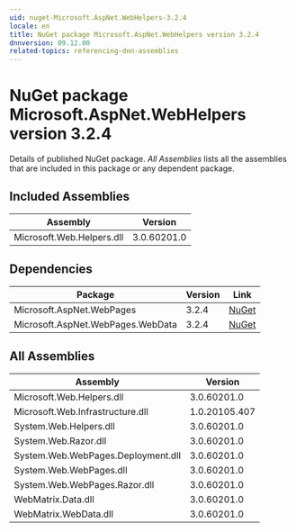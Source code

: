 ```yaml
---
uid: nuget-Microsoft.AspNet.WebHelpers-3.2.4
locale: en
title: NuGet package Microsoft.AspNet.WebHelpers version 3.2.4
dnnversion: 09.12.00
related-topics: referencing-dnn-assemblies
---
```


# NuGet package Microsoft.AspNet.WebHelpers version 3.2.4
Details of published NuGet package.
*All Assemblies* lists all the assemblies that are included in this package or any dependent package.

## Included Assemblies

|Assembly|Version|
|---|---|
|Microsoft.Web.Helpers.dll|3.0.60201.0|

## Dependencies

|Package|Version|Link|
|---|---|---|
|Microsoft.AspNet.WebPages|3.2.4|[NuGet](https://www.nuget.org/packages/Microsoft.AspNet.WebPages/3.2.4)|
|Microsoft.AspNet.WebPages.WebData|3.2.4|[NuGet](https://www.nuget.org/packages/Microsoft.AspNet.WebPages.WebData/3.2.4)|

## All Assemblies

|Assembly|Version|
|---|---|
|Microsoft.Web.Helpers.dll|3.0.60201.0|
|Microsoft.Web.Infrastructure.dll|1.0.20105.407|
|System.Web.Helpers.dll|3.0.60201.0|
|System.Web.Razor.dll|3.0.60201.0|
|System.Web.WebPages.Deployment.dll|3.0.60201.0|
|System.Web.WebPages.dll|3.0.60201.0|
|System.Web.WebPages.Razor.dll|3.0.60201.0|
|WebMatrix.Data.dll|3.0.60201.0|
|WebMatrix.WebData.dll|3.0.60201.0|

